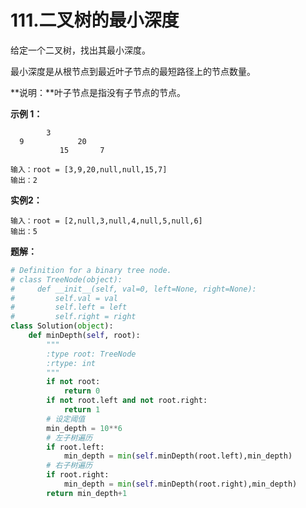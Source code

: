 # 111.二叉树的最小深度

给定一个二叉树，找出其最小深度。

最小深度是从根节点到最近叶子节点的最短路径上的节点数量。

**说明：**叶子节点是指没有子节点的节点。



**示例 1：**

```
        3
  9            20
           15       7
           
输入：root = [3,9,20,null,null,15,7]
输出：2
```

**实例2：**

```
输入：root = [2,null,3,null,4,null,5,null,6]
输出：5
```



**题解：**

```Python
# Definition for a binary tree node.
# class TreeNode(object):
#     def __init__(self, val=0, left=None, right=None):
#         self.val = val
#         self.left = left
#         self.right = right
class Solution(object):
    def minDepth(self, root):
        """
        :type root: TreeNode
        :rtype: int
        """
        if not root:
            return 0
        if not root.left and not root.right:
            return 1
		# 设定阈值
        min_depth = 10**6
        # 左子树遍历
        if root.left:
            min_depth = min(self.minDepth(root.left),min_depth)
        # 右子树遍历
        if root.right:
            min_depth = min(self.minDepth(root.right),min_depth)
        return min_depth+1

```

